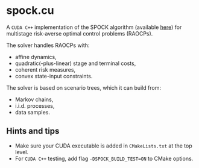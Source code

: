 # spock.cu

A `CUDA C++` implementation of the SPOCK algorithm (available [here](https://arxiv.org/pdf/2212.01110)) for multistage risk-averse optimal control problems (RAOCPs).

The solver handles RAOCPs with:
- affine dynamics,
- quadratic(-plus-linear) stage and terminal costs,
- coherent risk measures,
- convex state-input constraints.

The solver is based on scenario trees, which it can build from:
- Markov chains,
- i.i.d. processes,
- data samples.

## Hints and tips
- Make sure your CUDA executable is added in `CMakeLists.txt` at the top level.
- For `CUDA C++` testing, add flag `-DSPOCK_BUILD_TEST=ON` to CMake options.

